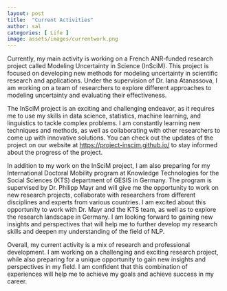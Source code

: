 ```yaml
---
layout: post
title:  "Current Activities"
author: sal
categories: [ Life ]
image: assets/images/currentwork.png
---
```


Currently, my main activity is working on a French ANR-funded research project called Modeling Uncertainty in Science (InSciM). This project is focused on developing new methods for modeling uncertainty in scientific research and applications. Under the supervision of Dr. Iana Atanassova, I am working on a team of researchers to explore different approaches to modeling uncertainty and evaluating their effectiveness.

The InSciM project is an exciting and challenging endeavor, as it requires me to use my skills in data science, statistics, machine learning, and linguistics to tackle complex problems. I am constantly learning new techniques and methods, as well as collaborating with other researchers to come up with innovative solutions. You can check out the updates of the project on our website at https://project-inscim.github.io/ to stay informed about the progress of the project.

In addition to my work on the InSciM project, I am also preparing for my International Doctoral Mobility program at Knowledge Technologies for the Social Sciences (KTS) department of GESIS in Germany. The program is supervised by Dr. Philipp Mayr and will give me the opportunity to work on new research projects, collaborate with researchers from different disciplines and experts from various countries. I am excited about this opportunity to work with Dr. Mayr and the KTS team, as well as to explore the research landscape in Germany. I am looking forward to gaining new insights and perspectives that will help me to further develop my research skills and deepen my understanding of the field of NLP.

Overall, my current activity is a mix of research and professional development. I am working on a challenging and exciting research project, while also preparing for a unique opportunity to gain new insights and perspectives in my field. I am confident that this combination of experiences will help me to achieve my goals and achieve success in my career.
